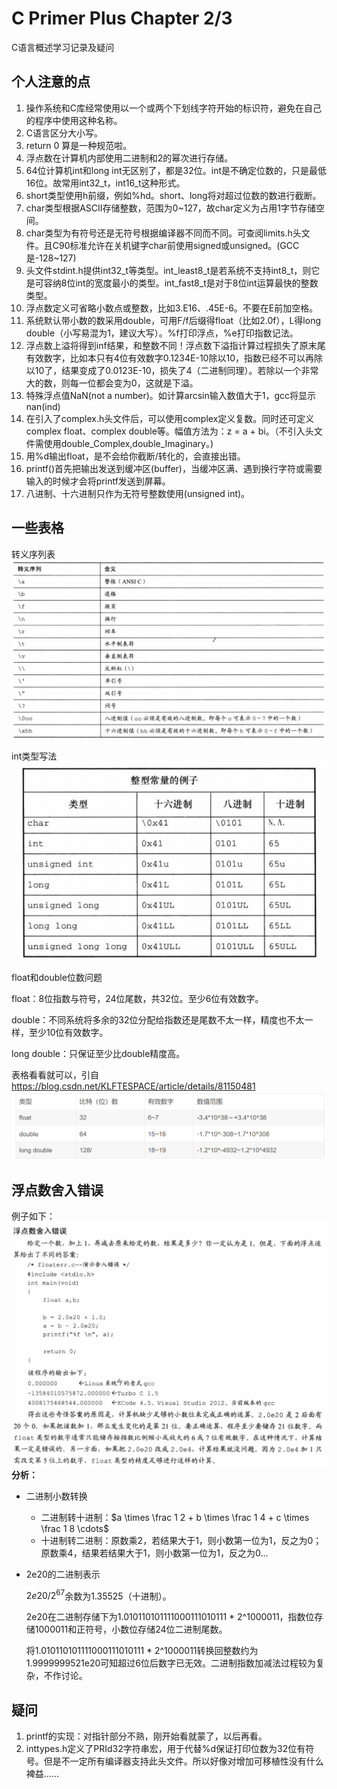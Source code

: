 # C Primer Plus Chapter 2/3

C语言概述学习记录及疑问

## 个人注意的点

1. 操作系统和C库经常使用以一个或两个下划线字符开始的标识符，避免在自己的程序中使用这种名称。
2. C语言区分大小写。
3. return 0 算是一种规范啦。
4. 浮点数在计算机内部使用二进制和2的幂次进行存储。
5. 64位计算机int和long int无区别了，都是32位。int是不确定位数的，只是最低16位。故常用int32_t，int16_t这种形式。
6. short类型使用h前缀，例如%hd。short、long将对超过位数的数进行截断。
7. char类型根据ASCII存储整数，范围为0~127，故char定义为占用1字节存储空间。
8. char类型为有符号还是无符号根据编译器不同而不同。可查阅limits.h头文件。且C90标准允许在关机键字char前使用signed或unsigned。(GCC是-128~127)
9. 头文件stdint.h提供int32_t等类型。int_least8_t是若系统不支持int8_t，则它是可容纳8位int的宽度最小的类型。int_fast8_t是对于8位int运算最快的整数类型。
10. 浮点数定义可省略小数点或整数，比如3.E16、.45E-6。不要在E前加空格。
11. 系统默认带小数的数采用double，可用F/f后缀得float（比如2.0f），L得long double（小写易混为1，建议大写）。%f打印浮点，%e打印指数记法。
12. 浮点数上溢将得到inf结果，和整数不同！浮点数下溢指计算过程损失了原末尾有效数字，比如本只有4位有效数字0.1234E-10除以10，指数已经不可以再除以10了，结果变成了0.0123E-10，损失了4（二进制同理）。若除以一个非常大的数，则每一位都会变为0，这就是下溢。
13. 特殊浮点值NaN(not a number)。如计算arcsin输入数值大于1，gcc将显示nan(ind)
14. 在引入了complex.h头文件后，可以使用complex定义复数。同时还可定义complex float、complex double等。幅值方法为：z = a + bi。（不引入头文件需使用double_Complex,double_Imaginary。)
15. 用%d输出float，是不会给你截断/转化的，会直接出错。
16. printf()首先把输出发送到缓冲区(buffer)，当缓冲区满、遇到换行字符或需要输入的时候才会将printf发送到屏幕。
17. 八进制、十六进制只作为无符号整数使用(unsigned int)。

## 一些表格

转义序列表
![Alt text](.\picture\转义序列.png)

int类型写法
![Alt text](.\picture\int类型写法.png)

float和double位数问题

float：8位指数与符号，24位尾数，共32位。至少6位有效数字。

double：不同系统将多余的32位分配给指数还是尾数不太一样，精度也不太一样，至少10位有效数字。

long double：只保证至少比double精度高。

表格看看就可以，引自<https://blog.csdn.net/KLFTESPACE/article/details/81150481>
![Alt text](.\picture\float&double.png)

## 浮点数舍入错误

例子如下：
![Alt text](.\picture\浮点数错误.png)
**分析：**

- 二进制小数转换
  
  - 二进制转十进制：$a \times \frac 1 2 + b \times \frac 1 4 + c \times \frac 1 8 \cdots$
  - 十进制转二进制：原数乘2，若结果大于1，则小数第一位为1，反之为0；原数乘4，结果若结果大于1，则小数第一位为1，反之为0…

- 2e20的二进制表示

    $2e20/2^{67}$余数为1.35525（十进制）。

    2e20在二进制存储下为1.010110101111000111010111 * 2^1000011，指数位存储1000011和正符号，小数位存储24位二进制尾数。

    将1.010110101111000111010111 * 2^1000011转换回整数约为1.9999999521e20可知超过6位后数字已无效。二进制指数加减法过程较为复杂，不作讨论。

## 疑问

1. printf的实现：对指针部分不熟，刚开始看就蒙了，以后再看。
2. inttypes.h定义了PRId32字符串宏，用于代替%d保证打印位数为32位有符号。但是不一定所有编译器支持此头文件。所以好像对增加可移植性没有什么裨益……
